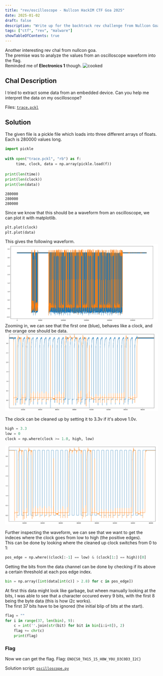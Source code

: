 ```yaml
---
title: "rev/oscilloscope - Nullcon HackIM CTF Goa 2025"
date: 2025-01-02
draft: false
description: "Write up for the backtrack rev challenge from Nullcon Goa CTF 2025"
tags: ["ctf", "rev", "malware"]
showTableOfContents: true
---
```


Another interesting rev chal from nullcon goa.\
The premise was to analyze the values from an oscilloscope waveform into the flag.\
Reminded me of **Electronics 1** though.
<img src="/writeups/oscilloscope/cooked.webp" alt="cooked" width="200"/>

## Chal Description
I tried to extract some data from an embedded device. Can you help me interpret the data on my oscilloscope?

Files: [`trace.pckl`](/writeups/oscilloscope/trace.pckl)

## Solution
The given file is a pickle file which loads into three different arrays of floats.\
Each is 280000 values long.
```py
import pickle

with open("trace.pckl", "rb") as f:
     time, clock, data = np.array(pickle.load(f))

print(len(time))
print(len(clock))
print(len(data))
```
```
280000
280000
280000
```
Since we know that this should be a waveform from an oscilloscope, we can plot it with matplotlib.
```py
plt.plot(clock)
plt.plot(data)
```
This gives the following waveform.
![waveforms](waveforms_all.png)
Zooming in, we can see that the first one (blue), behaves like a clock, and the orange one should be data.
![waveforms](show_clock.png)

The clock can be cleaned up by setting it to 3.3v if it's above 1.0v.
```py
high = 3.3
low = 0
clock = np.where(clock >= 1.0, high, low)
```
![waveforms](clock_clean.png)

Further inspecting the waveform, we can see that we want to get the indeces where the clock goes from low to high (the positive edges).\
This can be done by looking where the cleaned up clock switches from 0 to 1:
```py
pos_edge = np.where((clock[:-1] == low) & (clock[1:] == high))[0]
```

Getting the bits from the data channel can be done by checking if its above a certain threshold at each pos edge index.
```py
bin = np.array([int(data[int(c)] > 2.8) for c in pos_edge])
```

At first this data might look like garbage, but wheen manually looking at the bits, I was able to see that a character occured every 9 bits, with the first 8 being the byte data (this is how i2c works).\
The first 37 bits have to be ignored (the initial blip of bits at the start).
```py
flag = ""
for i in range(37, len(bin), 9):
    c = int(''.join(str(bit) for bit in bin[i:i+8]), 2)
    flag += chr(c)
    print(flag)
```

### Flag
Now we can get the flag.
Flag: `ENO{S0_TH15_15_H0W_Y0U_D3C0D3_I2C}`

Solution script: [`oscilloscope.py`](/writeups/oscilloscope/oscilloscope.py)
